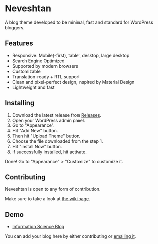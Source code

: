 # Neveshtan
A blog theme developed to be minimal, fast and standard for WordPress bloggers.

## Features
* Responsive: Mobile(-first), tablet, desktop, large desktop
* Search Engine Optimized
* Supported by modern browsers
* Customizable
* Translation-ready + RTL support
* Clean and pixel-perfect design, inspired by Material Design
* Lightweight and fast

## Installing
1. Download the latest release from [Releases](https://github.com/eaoui/Neveshtan/releases).
2. Open your WordPress admin panel.
3. Go to "Appearance".
4. Hit "Add New" button.
5. Then hit "Upload Theme" button.
6. Choose the file downloaded from the step 1.
7. Hit "install Now" button.
8. If successfully installed, hit activate.

Done! Go to "Appearance" > "Customize" to customize it.


## Contributing

Neveshtan is open to any form of contribution.

Make sure to take a look at [the wiki page](https://github.com/eaoui/Neveshtan/wiki).


## Demo

* [Information Science Blog](https://info-sci.ir)

You can add your blog here by either contributing or [emailing it](mailto:ehsanrouhi@live.com).

